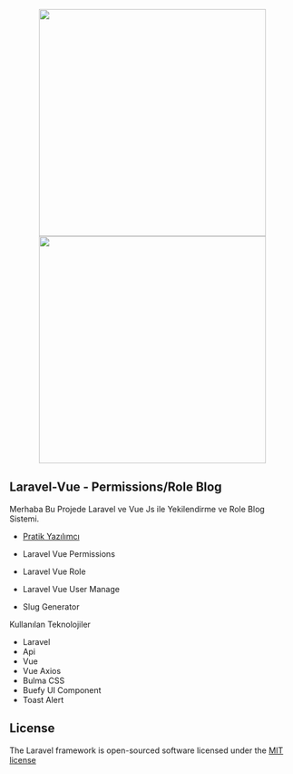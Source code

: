 <p align="center">  <a  href="https://wwwpratikyazilimci.com"><img src="https://www.pratikyazilimci.com/images/site/logo2.png" width="400"></a>
 <a href="https://laravel.com/"><img src="https://res.cloudinary.com/dtfbvvkyp/image/upload/v1566331377/laravel-logolockup-cmyk-red.svg" width="400"></a> </p>

## Laravel-Vue - Permissions/Role Blog

Merhaba Bu Projede Laravel ve Vue Js ile Yekilendirme ve Role Blog Sistemi.

- [Pratik Yazılımcı](https://www.pratikyazilimci.com)

- Laravel Vue Permissions
- Laravel Vue Role
- Laravel Vue User Manage
- Slug Generator

Kullanılan Teknolojiler
- Laravel
- Api
- Vue
- Vue Axios
- Bulma CSS
- Buefy UI Component
- Toast Alert

## License

The Laravel framework is open-sourced software licensed under the [MIT license](https://opensource.org/licenses/MIT)

